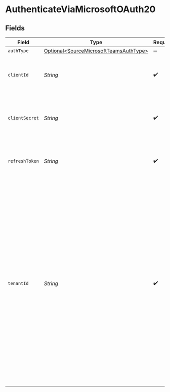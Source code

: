 # AuthenticateViaMicrosoftOAuth20


## Fields

| Field                                                                                                                                                                                                                                                                                                                                 | Type                                                                                                                                                                                                                                                                                                                                  | Required                                                                                                                                                                                                                                                                                                                              | Description                                                                                                                                                                                                                                                                                                                           |
| ------------------------------------------------------------------------------------------------------------------------------------------------------------------------------------------------------------------------------------------------------------------------------------------------------------------------------------- | ------------------------------------------------------------------------------------------------------------------------------------------------------------------------------------------------------------------------------------------------------------------------------------------------------------------------------------- | ------------------------------------------------------------------------------------------------------------------------------------------------------------------------------------------------------------------------------------------------------------------------------------------------------------------------------------- | ------------------------------------------------------------------------------------------------------------------------------------------------------------------------------------------------------------------------------------------------------------------------------------------------------------------------------------- |
| `authType`                                                                                                                                                                                                                                                                                                                            | [Optional\<SourceMicrosoftTeamsAuthType>](../../models/shared/SourceMicrosoftTeamsAuthType.md)                                                                                                                                                                                                                                        | :heavy_minus_sign:                                                                                                                                                                                                                                                                                                                    | N/A                                                                                                                                                                                                                                                                                                                                   |
| `clientId`                                                                                                                                                                                                                                                                                                                            | *String*                                                                                                                                                                                                                                                                                                                              | :heavy_check_mark:                                                                                                                                                                                                                                                                                                                    | The Client ID of your Microsoft Teams developer application.                                                                                                                                                                                                                                                                          |
| `clientSecret`                                                                                                                                                                                                                                                                                                                        | *String*                                                                                                                                                                                                                                                                                                                              | :heavy_check_mark:                                                                                                                                                                                                                                                                                                                    | The Client Secret of your Microsoft Teams developer application.                                                                                                                                                                                                                                                                      |
| `refreshToken`                                                                                                                                                                                                                                                                                                                        | *String*                                                                                                                                                                                                                                                                                                                              | :heavy_check_mark:                                                                                                                                                                                                                                                                                                                    | A Refresh Token to renew the expired Access Token.                                                                                                                                                                                                                                                                                    |
| `tenantId`                                                                                                                                                                                                                                                                                                                            | *String*                                                                                                                                                                                                                                                                                                                              | :heavy_check_mark:                                                                                                                                                                                                                                                                                                                    | A globally unique identifier (GUID) that is different than your organization name or domain. Follow these steps to obtain: open one of the Teams where you belong inside the Teams Application -> Click on the … next to the Team title -> Click on Get link to team -> Copy the link to the team and grab the tenant ID form the URL |
